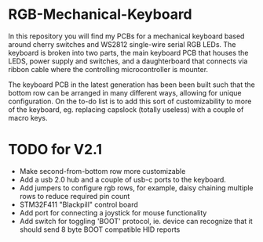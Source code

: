 # RGB-Mechanical-Keyboard

In this repository you will find my PCBs for a mechanical keyboard based around cherry switches and WS2812 single-wire serial RGB LEDs.
The keyboard is broken into two parts, the main keyboard PCB that houses the LEDS, power supply and switches, and a daughterboard that connects via ribbon cable where the controlling microcontroller is mounter.

The keyboard PCB in the latest generation has been been built such that the bottom row can be arranged in many different ways, allowing for unique configuration.
On the to-do list is to add this sort of customizability to more of the keyboard, eg. replacing capslock (totally useless) with a couple of macro keys.

# TODO for V2.1

- Make second-from-bottom row more customizable
- Add a usb 2.0 hub and a couple of usb-c ports to the keyboard.
- Add jumpers to configure rgb rows, for example, daisy chaining multiple rows to reduce required pin count
- STM32F411 "Blackpill" control board
- Add port for connecting a joystick for mouse functionality
- Add switch for toggling 'BOOT' protocol, ie. device can recognize that it should send 8 byte BOOT compatible HID reports
